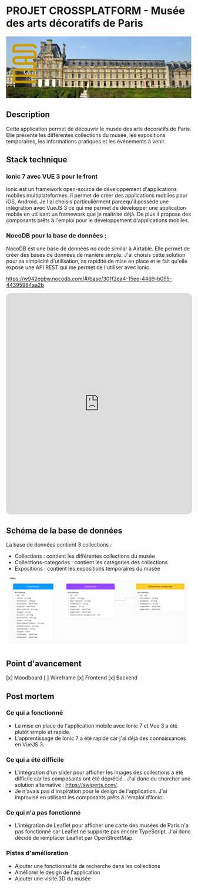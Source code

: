 # PROJET CROSSPLATFORM - Musée des arts décoratifs de Paris

![Logo du musée des arts décoratifs de Paris](/screenshots/mad-banner.jpg "Musée des arts décoratifs")

## Description

Cette application permet de découvrir le musée des arts décoratifs de Paris. Elle présente les différentes collections du musée, les expositions temporaires, les informations pratiques et les événements à venir.

## Stack technique

### Ionic 7 avec VUE 3 pour le front

Ionic est un framework open-source de développement d'applications mobiles multiplateformes. Il permet de créer des applications mobiles pour iOS, Android. Je l'ai choisis particulièrment parcequ'il possède une intégration avec VueJS 3 ce qui me permet de développer une application mobile en utilisant un framework que je maitrise déjà. De plus il propose des composants prêts à l'emploi pour le développement d'applications mobiles.

### NocoDB pour la base de données :

NocoDB est une base de données no code similar à Airtable. Elle permet de créer des bases de données de manière simple. J'ai choisis cette solution pour sa simplicité d'utilisation, sa rapidité de mise en place et le fait qu'elle expose une API REST qui me permet de l'utiliser avec Ionic.

https://w942egbw.nocodb.com/#/base/301f2ea4-15ee-4469-b055-44395984aa2b

<iframe src="https://w942egbw.nocodb.com/#/base/301f2ea4-15ee-4469-b055-44395984aa2b" width="100%" height="600px" style="border: solid 1px lightgrey; border-radius: 12px"></iframe>

## Schéma de la base de données

La base de données contient 3 collections :

- Collections : contient les différentes collections du musée
- Collections-categories : contient les catégories des collections
- Expositions : contient les expositions temporaires du musée

![Schéma de la base de données](/screenshots/schema.jpg "Schéma de la base de données")

## Point d'avancement

[x] Moodboard
[ ] Wireframe
[x] Frontend
[x] Backend

## Post mortem

### Ce qui a fonctionné

- La mise en place de l'application mobile avec Ionic 7 et Vue 3 a été plutôt simple et rapide.
- L'apprentissage de Ionic 7 a été rapide car j'ai déjà des connaissances en VueJS 3.

### Ce qui a été difficile

- L'intégration d'un slider pour afficher les images des collections a été difficile car les composants <ion-slides> ont été déprécié . J'ai donc du chercher une solution alternative : https://swiperjs.com/.
- Je n'avais pas d'inspiration pour le design de l'application. J'ai improvisé en utilisant les composants prêts à l'emploi d'Ionic.

### Ce qui n'a pas fonctionné

- L'intégration de Leaflet pour afficher une carte des musées de Paris n'a pas fonctionné car Leaflet ne supporte pas encore TypeScript. J'ai donc décidé de remplacer Leaflet par OpenStreetMap.

### Pistes d'amélioration

- Ajouter une fonctionnalité de recherche dans les collections
- Améliorer le design de l'application
- Ajouter une visite 3D du musée
